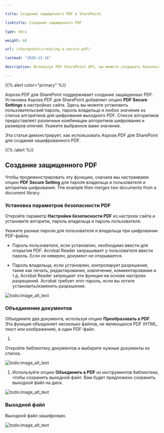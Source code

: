 ```yaml
---

title: Создание защищенного PDF в SharePoint

linktitle: Создание защищенного PDF

type: docs

weight: 60

url: /sharepoint/creating-a-secure-pdf/

lastmod: "2020-12-16"

description: Используя PDF SharePoint API, вы можете создавать безопасные, зашифрованные PDF и задавать их пароли в SharePoint.

---
```


{{% alert color="primary" %}}

Aspose.PDF для SharePoint поддерживает создание защищенных PDF. Установка Aspose.PDF для SharePoint добавляет опцию **PDF Secure Settings** в настройках сайта. Здесь вы можете установить пользовательский пароль, пароль владельца и любое значение из списка алгоритмов для шифрования выходного PDF. Список алгоритмов предоставляет различные комбинации алгоритмов шифрования и размеров ключей. Укажите выбранное вами значение.

Эта статья демонстрирует, как использовать Aspose.PDF для SharePoint для создания зашифрованного PDF.

{{% /alert %}}

## **Создание защищенного PDF**

Чтобы продемонстрировать эту функцию, сначала мы настраиваем опцию **PDF Secure Setting** для пароля владельца и пользователя и алгоритма шифрования. The example then merges two documents from a document library.



### **Установка параметров безопасности PDF**



Откройте параметр **Настройки безопасности PDF** из настроек сайта и установите алгоритм, пароль владельца и пароль пользователя.



Укажите разные пароли для пользователя и владельца при шифровании PDF-файла.



- Пароль пользователя, если установлен, необходимо ввести для открытия PDF. Acrobat Reader запрашивает у пользователя ввести пароль. Если он неверен, документ не открывается.

- Пароль владельца, если установлен, контролирует разрешения, такие как печать, редактирование, извлечение, комментирование и т.д. Acrobat Reader запрещает эти функции на основе настроек разрешений. Acrobat требует этот пароль, если вы хотите установить/изменить разрешения.



![todo:image_alt_text](creating-a-secure-pdf_1.png)



### **Объединение документов**



Объедините два документа, используя опцию **Преобразовать в PDF**. Эта функция объединяет несколько файлов, не являющихся PDF (HTML, текст или изображения), в один PDF-файл.



1. ```
Откройте библиотеку документов и выберите нужные документы из списка.



![todo:image_alt_text](creating-a-secure-pdf_2.png)





1. Используйте опцию **Объединить в PDF** из инструментов библиотеки, чтобы сохранить выходной файл. Вам будет предложено сохранить выходной файл на диск.



![todo:image_alt_text](creating-a-secure-pdf_3.png)



### **Выходной файл**



Выходной файл зашифрован.



![todo:image_alt_text](creating-a-secure-pdf_4.png)
```